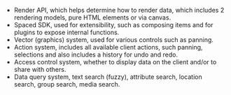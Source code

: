 - Render API, which helps determine how to render data, which includes 2 rendering models, pure HTML elements or via canvas.
- Spaced SDK, used for extensibility, such as composing items and for plugins to expose internal functions.
- Vector (graphics) system, used for various controls such as panning.
- Action system, includes all available client actions, such panning, selections and also includes a history for undo and redo.
- Access control system, whether to display data on the client and/or to share with others.
- Data query system, text search (fuzzy), attribute search, location search, group search, media search.
